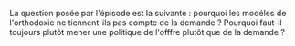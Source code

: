 La question posée par l'épisode est la suivante : pourquoi les modéles de l'orthodoxie ne tiennent-ils pas compte de la demande ? Pourquoi faut-il toujours plutôt mener une politique de l'offfre plutôt que de la demande ?
